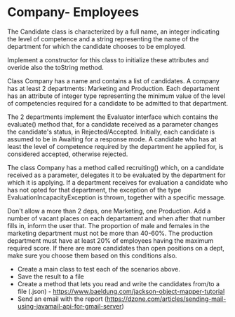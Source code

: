 # Company- Employees

The Candidate class is characterized by a full name, an integer indicating the level of competence and a string representing the name of the department for which the candidate chooses to be employed. 

Implement a constructor for this class to initialize these attributes and overide also the toString method.

Class Company has a name and contains a list of candidates. A company has at least 2 departments: Marketing and Production.
Each departament has an attribute of integer type representing the minimum value of the level of competencies required for a candidate to be admitted to that department.

The 2 departments implement the Evaluator interface which contains the evaluate() method that, for a candidate received as a parameter changes the candidate's status, in Rejected/Accepted.
Initially, each candidate is assumed to be in Awaiting for a response mode. 
A candidate who has at least the level of competence required by the department he applied for, is considered accepted, otherwise rejected.

The class Company has a method called recruiting() which, on a candidate received as a parameter, delegates it to be evaluated by the department for which it is applying. If a department receives for evaluation a candidate who has not opted for that department, the exception of the type EvaluationIncapacityException is thrown, together with a specific message.

Don't allow a more than 2 deps, one Marketing, one Production. 
Add a number of vacant places on each departament and when after that number fills in, inform the user that.
The proportion of male and females in the marketing department must not be more than 40-60%.
The production department must have at least 20% of employees having the maximum required score.
If there are more candidates than open positions on a dept, make sure you choose them based on this conditions also. 

- Create a main class to test each of the scenarios above.
- Save the result to a file
- Create a method that lets you read and write the candidates from/to a file (.json) - https://www.baeldung.com/jackson-object-mapper-tutorial
- Send an email with the report  (https://dzone.com/articles/sending-mail-using-javamail-api-for-gmail-server)
